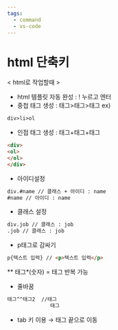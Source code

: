 ```yaml
---
tags:
  - command
  - vs-code
---
```


#  html 단축키


< html로 작업할때 >

-   html 템플릿 자동 완성 : ! 누르고 엔터
-   중첩 태그 생성 : 태그>태그>태그 ex)

```html
div>li>ol
```

-   인접 태그 생성 : 태그+태그+태그

```html
<div>
<ol>
</ol>
</div>
```

-   아이디설정

```html
div.#name // 클래스 + 아이디 : name
#name // 아이디 : name
```

-   클래스 설정

```html
div.job // 클래스 : job
.job // 클래스 : job
```

-   p태그로 감싸기

```html
p{텍스트 입력} // <p>텍스트 입력</p>
```

** 태그*(숫자) = 태그 반복 가능

-   줄바꿈

```html
태그^^태그2  //태그
              태그
```

-   tab 키 이용 → 태그 끝으로 이동
